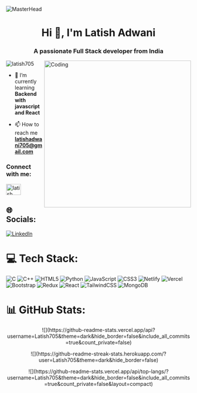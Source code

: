 ![MasterHead](https://img.freepik.com/free-vector/science-project-twitch-banner_23-2150894772.jpg?w=1480&t=st=1702893561~exp=1702894161~hmac=c9c9b4b47174aadfc6061c65c4120a78e514d49d7b7296b559c4277903667a56)

<h1 align="center">Hi 👋, I'm Latish Adwani</h1>
<h3 align="center">A passionate Full Stack developer from India</h3>
<img align="right" width="400" alt="Coding" src="https://static.vecteezy.com/system/resources/thumbnails/007/559/606/small/a-children-learning-coding-or-computer-programming-flat-illustration-coding-for-kids-basic-computer-programing-can-be-used-for-web-landing-page-social-media-promotion-etc-vector.jpg">

<p align="left"> <img src="https://komarev.com/ghpvc/?username=latish705&label=Profile%20views&color=0e75b6&style=flat" alt="latish705" /> </p>

- 🌱 I’m currently learning **Backend with javascript and React**

- 📫 How to reach me **latishadwani705@gmail.com**

<h3 align="left">Connect with me:</h3>
<p align="left">
<a href="https://linkedin.com/in/latish adwani" target="blank"><img align="center" src="https://raw.githubusercontent.com/rahuldkjain/github-profile-readme-generator/master/src/images/icons/Social/linked-in-alt.svg" alt="latish adwani" height="30" width="40" /></a>
</p>

## 🌐 Socials:
[![LinkedIn](https://img.shields.io/badge/LinkedIn-%230077B5.svg?logo=linkedin&logoColor=white)](https://www.linkedin.com/in/latish-adwani-65b01923a/)

# 💻 Tech Stack:
![C](https://img.shields.io/badge/c-%2300599C.svg?style=for-the-badge&logo=c&logoColor=white) ![C++](https://img.shields.io/badge/c++-%2300599C.svg?style=for-the-badge&logo=c%2B%2B&logoColor=white) ![HTML5](https://img.shields.io/badge/html5-%23E34F26.svg?style=for-the-badge&logo=html5&logoColor=white) ![Python](https://img.shields.io/badge/python-3670A0?style=for-the-badge&logo=python&logoColor=ffdd54) ![JavaScript](https://img.shields.io/badge/javascript-%23323330.svg?style=for-the-badge&logo=javascript&logoColor=%23F7DF1E) ![CSS3](https://img.shields.io/badge/css3-%231572B6.svg?style=for-the-badge&logo=css3&logoColor=white) ![Netlify](https://img.shields.io/badge/netlify-%23000000.svg?style=for-the-badge&logo=netlify&logoColor=#00C7B7) ![Vercel](https://img.shields.io/badge/vercel-%23000000.svg?style=for-the-badge&logo=vercel&logoColor=white) ![Bootstrap](https://img.shields.io/badge/bootstrap-%238511FA.svg?style=for-the-badge&logo=bootstrap&logoColor=white) ![Redux](https://img.shields.io/badge/redux-%23593d88.svg?style=for-the-badge&logo=redux&logoColor=white) ![React](https://img.shields.io/badge/react-%2320232a.svg?style=for-the-badge&logo=react&logoColor=%2361DAFB) ![TailwindCSS](https://img.shields.io/badge/tailwindcss-%2338B2AC.svg?style=for-the-badge&logo=tailwind-css&logoColor=white) ![MongoDB](https://img.shields.io/badge/MongoDB-%234ea94b.svg?style=for-the-badge&logo=mongodb&logoColor=white)

# 📊 GitHub Stats:
<p align="center">![](https://github-readme-stats.vercel.app/api?username=Latish705&theme=dark&hide_border=false&include_all_commits=true&count_private=false)<br/></p>
<p align="center">![](https://github-readme-streak-stats.herokuapp.com/?user=Latish705&theme=dark&hide_border=false)<br/></p>
<p align="center">![](https://github-readme-stats.vercel.app/api/top-langs/?username=Latish705&theme=dark&hide_border=false&include_all_commits=true&count_private=false&layout=compact)</p>


